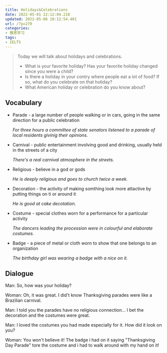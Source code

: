 ```yaml
---
title: Holidays&Celebrations
date: 2022-05-01 22:12:04.218
updated: 2022-05-06 10:12:54.401
url: /?p=270
categories: 
- 雅思学习
tags: 
- IELTS
---
```


> Today we will talk about holidays and celebrations.
>
> + What is your favorite holiday? Has your favorite holiday changed since you were a child?
> + Is there a holiday in your contry where people eat a lot of food? If so, what do you celebrate on that holiday?
> + What American holiday or celebration do you know about?

## Vocabulary

+ Parade - a large number of people walking or in cars, going in the same direction for a public celebration

  *For three hours a committee of state senators listened to a parade of local residents givinig their opinions.*

+ Carnival - public entertainment involving good and drinking, usually held in the streets of a city

  *There's a real carnival atmosphere in the streets.*

+ Religious - believe in a god or gods

  *He is deeply religious and goes to church twice a week.*

+ Decoration - the activity of making somthing look more attactive by putting things on ti or around it

  *He is good at cake decotation.*

+ Costume - special clothes worn for a performance for a particular activity

  *The dancers leading the procession were in colourful and elaborate costumes.*

+ Badge - a piece of metal or cloth worn to show that one belongs to an organization

  *The birthday girl was wearing a badge with a nice on it.*

## Dialogue

Man: So, how was your holiday?

Woman: Oh, it was great. I did't know Thanksgiving parades were like a Brazilian carnival.

Man: I told you the parades have no religious connection... I bet the decoration and the costumes were great.

Man: I loved the costumes you had made especially for it. How did it look on you?

Woman: You won't believe it! The badge i had on it saying "Thanksgiving Day Parade" tore the costume and i had to walk around with my hand on it!

